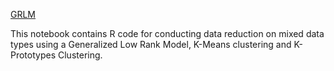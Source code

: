 
[GRLM](GLRM_R_Segmentation.ipynb)

This notebook contains R code for conducting data reduction on mixed data types using a Generalized Low Rank Model, K-Means clustering and K-Prototypes Clustering. 
